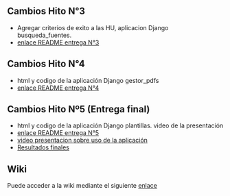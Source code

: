 ## Cambios Hito N°3
* Agregar criterios de exito a las HU, aplicacion Django busqueda_fuentes.
* [enlace README entrega N°3](https://github.com/ClaudioJimenezA/GRUPO05-2024-PROYINF/wiki/README-hito-N%C2%BA3)
## Cambios Hito N°4
* html y codigo de la aplicación Django gestor_pdfs
* [enlace README entrega N°4](https://github.com/ClaudioJimenezA/GRUPO05-2024-PROYINF/wiki/README-hito-N%C2%BA4)
## Cambios Hito Nº5 (Entrega final)
* html y codigo de la aplicación Django plantillas. video de la presentación
* [enlace README entrega N°5](https://github.com/ClaudioJimenezA/GRUPO05-2024-PROYINF/wiki/README-Hito-N%C2%BA5-(entrega-final))
* [video presentacion sobre uso de la aplicación](https://youtu.be/fVM5SqW4GfY)
* [Resultados finales](https://github.com/ClaudioJimenezA/GRUPO05-2024-PROYINF/wiki/Resultados-Finales)
  
## Wiki

Puede acceder a la wiki mediante el siguiente [enlace](https://github.com/ClaudioJimenezA/GRUPO05-2024-PROYINF/wiki)
  

